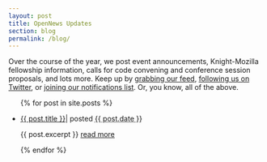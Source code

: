 ```yaml
---
layout: post
title: OpenNews Updates
section: blog
permalink: /blog/
---
```


<p class="bodybig">Over the course of the year, we post event announcements, Knight-Mozilla fellowship information, calls for code convening and conference session proposals, and lots more. Keep up by <a href="http://planet.mozillaopennews.org/rss20.xml">grabbing our feed</a>, <a href="https://twitter.com/opennews">following us on Twitter</a>, or <a href="https://lists.mozilla.org/listinfo/community-mojo">joining our notifications list</a>. Or, you know, all of the above.</p>

<ul class = "bloglist">
  {% for post in site.posts %}
    <li>
      <p class="blogtitle"><a href="{{ post.url }}">{{ post.title }}</a><span class="blogdate">| posted <abbr class="timeago" title="{{ post.date }}">{{ post.date }}</abbr></span></>
      <p class="excerpt">{{ post.excerpt }}&nbsp;<a href="{{ post.url }}">read more</a>
    </li>
  {% endfor %}
</ul>

